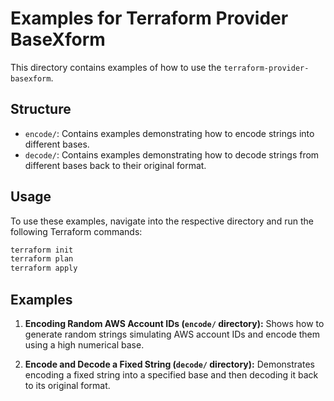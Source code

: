 # Examples for Terraform Provider BaseXform

This directory contains examples of how to use the `terraform-provider-basexform`.

## Structure

- `encode/`: Contains examples demonstrating how to encode strings into different bases.
- `decode/`: Contains examples demonstrating how to decode strings from different bases back to their original format.

## Usage

To use these examples, navigate into the respective directory and run the following Terraform commands:

```bash
terraform init
terraform plan
terraform apply
```

## Examples

1. **Encoding Random AWS Account IDs (`encode/` directory):**
   Shows how to generate random strings simulating AWS account IDs and encode them using a high numerical base.

2. **Encode and Decode a Fixed String (`decode/` directory):**
   Demonstrates encoding a fixed string into a specified base and then decoding it back to its original format.
